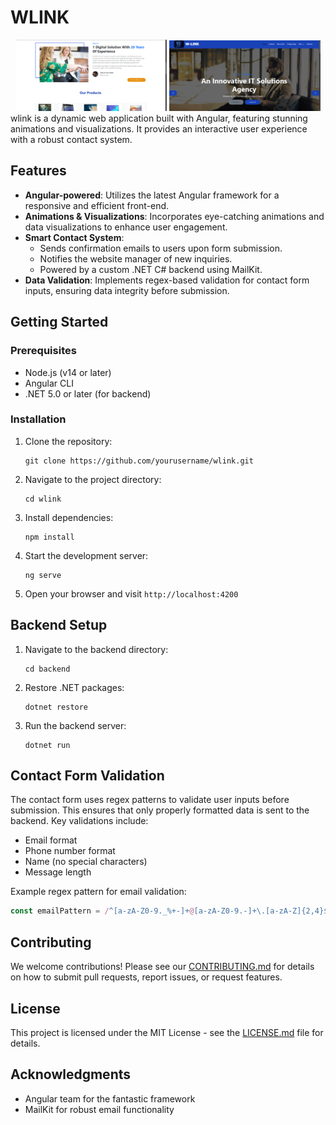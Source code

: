 # WLINK


<div align="center">
  <img src="./docs/assets/imgs/layout (1).png" alt="WLINK Layout 1" width="48%">
  <img src="./docs/assets/imgs/layout (2).png" alt="WLINK Layout 2" width="48%">
</div>
wlink is a dynamic web application built with Angular, featuring stunning animations and visualizations. It provides an interactive user experience with a robust contact system.

## Features

- **Angular-powered**: Utilizes the latest Angular framework for a responsive and efficient front-end.
- **Animations & Visualizations**: Incorporates eye-catching animations and data visualizations to enhance user engagement.
- **Smart Contact System**: 
  - Sends confirmation emails to users upon form submission.
  - Notifies the website manager of new inquiries.
  - Powered by a custom .NET C# backend using MailKit.
- **Data Validation**: Implements regex-based validation for contact form inputs, ensuring data integrity before submission.


## Getting Started

### Prerequisites

- Node.js (v14 or later)
- Angular CLI
- .NET 5.0 or later (for backend)

### Installation

1. Clone the repository:
   ```
   git clone https://github.com/yourusername/wlink.git
   ```

2. Navigate to the project directory:
   ```
   cd wlink
   ```

3. Install dependencies:
   ```
   npm install
   ```

4. Start the development server:
   ```
   ng serve
   ```

5. Open your browser and visit `http://localhost:4200`

## Backend Setup

1. Navigate to the backend directory:
   ```
   cd backend
   ```

2. Restore .NET packages:
   ```
   dotnet restore
   ```

3. Run the backend server:
   ```
   dotnet run
   ```

## Contact Form Validation

The contact form uses regex patterns to validate user inputs before submission. This ensures that only properly formatted data is sent to the backend. Key validations include:

- Email format
- Phone number format
- Name (no special characters)
- Message length

Example regex pattern for email validation:
```typescript
const emailPattern = /^[a-zA-Z0-9._%+-]+@[a-zA-Z0-9.-]+\.[a-zA-Z]{2,4}$/;
```


## Contributing

We welcome contributions! Please see our [CONTRIBUTING.md](CONTRIBUTING.md) for details on how to submit pull requests, report issues, or request features.

## License

This project is licensed under the MIT License - see the [LICENSE.md](LICENSE.md) file for details.

## Acknowledgments

- Angular team for the fantastic framework
- MailKit for robust email functionality
